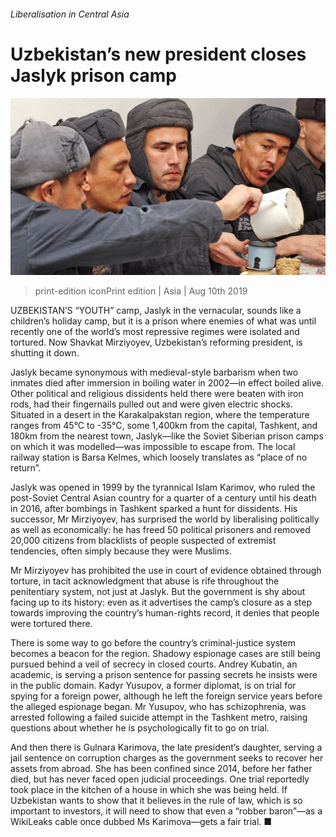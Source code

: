 ###### Liberalisation in Central Asia

# Uzbekistan’s new president closes Jaslyk prison camp 

![image](images/20190810_ASP006_0.jpg) 

> print-edition iconPrint edition | Asia | Aug 10th 2019 

UZBEKISTAN’S “YOUTH” camp, Jaslyk in the vernacular, sounds like a children’s holiday camp, but it is a prison where enemies of what was until recently one of the world’s most repressive regimes were isolated and tortured. Now Shavkat Mirziyoyev, Uzbekistan’s reforming president, is shutting it down. 

Jaslyk became synonymous with medieval-style barbarism when two inmates died after immersion in boiling water in 2002—in effect boiled alive. Other political and religious dissidents held there were beaten with iron rods, had their fingernails pulled out and were given electric shocks. Situated in a desert in the Karakalpakstan region, where the temperature ranges from 45°C to -35°C, some 1,400km from the capital, Tashkent, and 180km from the nearest town, Jaslyk—like the Soviet Siberian prison camps on which it was modelled—was impossible to escape from. The local railway station is Barsa Kelmes, which loosely translates as “place of no return”. 

Jaslyk was opened in 1999 by the tyrannical Islam Karimov, who ruled the post-Soviet Central Asian country for a quarter of a century until his death in 2016, after bombings in Tashkent sparked a hunt for dissidents. His successor, Mr Mirziyoyev, has surprised the world by liberalising politically as well as economically: he has freed 50 political prisoners and removed 20,000 citizens from blacklists of people suspected of extremist tendencies, often simply because they were Muslims. 

Mr Mirziyoyev has prohibited the use in court of evidence obtained through torture, in tacit acknowledgment that abuse is rife throughout the penitentiary system, not just at Jaslyk. But the government is shy about facing up to its history: even as it advertises the camp’s closure as a step towards improving the country’s human-rights record, it denies that people were tortured there. 

There is some way to go before the country’s criminal-justice system becomes a beacon for the region. Shadowy espionage cases are still being pursued behind a veil of secrecy in closed courts. Andrey Kubatin, an academic, is serving a prison sentence for passing secrets he insists were in the public domain. Kadyr Yusupov, a former diplomat, is on trial for spying for a foreign power, although he left the foreign service years before the alleged espionage began. Mr Yusupov, who has schizophrenia, was arrested following a failed suicide attempt in the Tashkent metro, raising questions about whether he is psychologically fit to go on trial. 

And then there is Gulnara Karimova, the late president’s daughter, serving a jail sentence on corruption charges as the government seeks to recover her assets from abroad. She has been confined since 2014, before her father died, but has never faced open judicial proceedings. One trial reportedly took place in the kitchen of a house in which she was being held. If Uzbekistan wants to show that it believes in the rule of law, which is so important to investors, it will need to show that even a “robber baron”—as a WikiLeaks cable once dubbed Ms Karimova—gets a fair trial. ■ 

